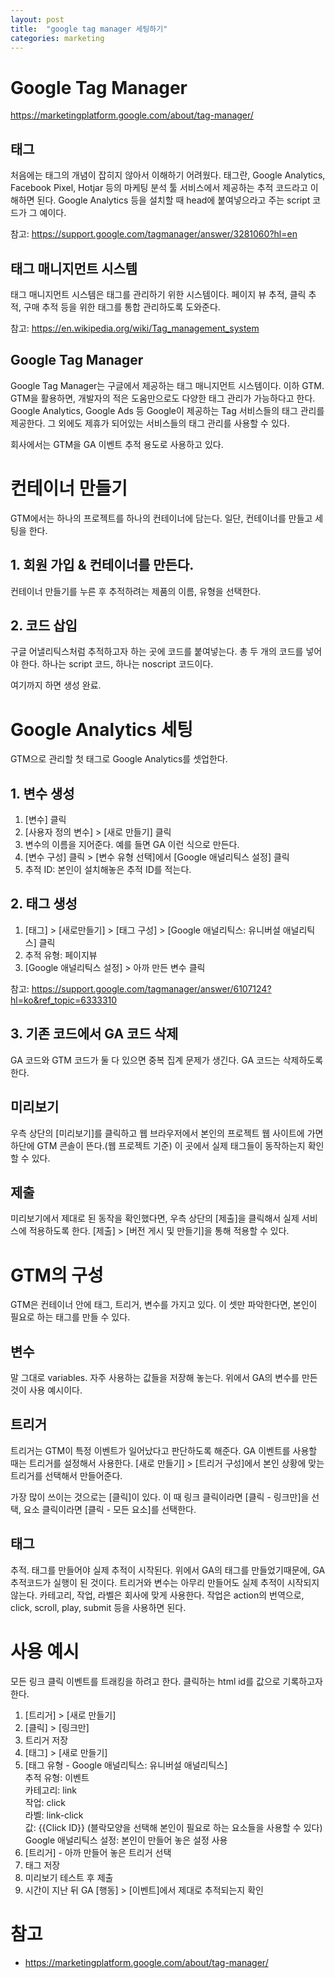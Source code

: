 ```yaml
---
layout: post
title:  "google tag manager 세팅하기"
categories: marketing
---
```


# Google Tag Manager

<https://marketingplatform.google.com/about/tag-manager/>

## 태그

처음에는 태그의 개념이 잡히지 않아서 이해하기 어려웠다.
태그란, Google Analytics, Facebook Pixel, Hotjar 등의 마케팅 분석 툴 서비스에서 제공하는 추적 코드라고 이해하면 된다.
Google Analytics 등을 설치할 때 head에 붙여넣으라고 주는 script 코드가 그 예이다.

참고: <https://support.google.com/tagmanager/answer/3281060?hl=en>

## 태그 매니지먼트 시스템

태그 매니지먼트 시스템은 태그를 관리하기 위한 시스템이다.
페이지 뷰 추적, 클릭 추적, 구매 추적 등을 위한 태그를 통합 관리하도록 도와준다.

참고: <https://en.wikipedia.org/wiki/Tag_management_system>

## Google Tag Manager

Google Tag Manager는 구글에서 제공하는 태그 매니지먼트 시스템이다.
이하 GTM.
GTM을 활용하면, 개발자의 적은 도움만으로도 다양한 태그 관리가 가능하다고 한다.
Google Analytics, Google Ads 등 Google이 제공하는 Tag 서비스들의 태그 관리를 제공한다.
그 외에도 제휴가 되어있는 서비스들의 태그 관리를 사용할 수 있다.

회사에서는 GTM을 GA 이벤트 추적 용도로 사용하고 있다.

# 컨테이너 만들기

GTM에서는 하나의 프로젝트를 하나의 컨테이너에 담는다.
일단, 컨테이너를 만들고 세팅을 한다.

## 1. 회원 가입 & 컨테이너를 만든다.

컨테이너 만들기를 누른 후 추적하려는 제품의 이름, 유형을 선택한다.

## 2. 코드 삽입

구글 어낼리틱스처럼 추적하고자 하는 곳에 코드를 붙여넣는다.
총 두 개의 코드를 넣어야 한다.
하나는 script 코드, 하나는 noscript 코드이다.

여기까지 하면 생성 완료.

# Google Analytics 세팅

GTM으로 관리할 첫 태그로 Google Analytics를 셋업한다.

## 1. 변수 생성

1. [변수] 클릭
2. [사용자 정의 변수] > [새로 만들기] 클릭
3. 변수의 이름을 지어준다. 예를 들면 GA 이런 식으로 만든다.
4. [변수 구성] 클릭 > [변수 유형 선택]에서 [Google 애널리틱스 설정] 클릭
4. 추적 ID: 본인이 설치해놓은 추적 ID를 적는다.

## 2. 태그 생성

1. [태그] > [새로만들기] > [태그 구성] > [Google 애널리틱스: 유니버설 애널리틱스] 클릭
2. 추적 유형: 페이지뷰
3. [Google 애널리틱스 설정] > 아까 만든 변수 클릭

참고: <https://support.google.com/tagmanager/answer/6107124?hl=ko&ref_topic=6333310>

## 3. 기존 코드에서 GA 코드 삭제

GA 코드와 GTM 코드가 둘 다 있으면 중복 집계 문제가 생긴다.
GA 코드는 삭제하도록 한다.

## 미리보기

우측 상단의 [미리보기]를 클릭하고 웹 브라우저에서 본인의 프로젝트 웹 사이트에 가면 하단에 GTM 콘솔이 뜬다.(웹 프로젝트 기준)
이 곳에서 실제 태그들이 동작하는지 확인할 수 있다.

## 제출

미리보기에서 제대로 된 동작을 확인했다면, 우측 상단의 [제출]을 클릭해서 실제 서비스에 적용하도록 한다.
[제출] > [버전 게시 및 만들기]을 통해 적용할 수 있다.

# GTM의 구성

GTM은 컨테이너 안에 태그, 트리거, 변수를 가지고 있다.
이 셋만 파악한다면, 본인이 필요로 하는 태그를 만들 수 있다.

## 변수

말 그대로 variables.
자주 사용하는 값들을 저장해 놓는다.
위에서 GA의 변수를 만든 것이 사용 예시이다.

## 트리거

트리거는 GTM이 특정 이벤트가 일어났다고 판단하도록 해준다.
GA 이벤트를 사용할 때는 트리거를 설정해서 사용한다.
[새로 만들기] > [트리거 구성]에서 본인 상황에 맞는 트리거를 선택해서 만들어준다.

가장 많이 쓰이는 것으로는 [클릭]이 있다.
이 때 링크 클릭이라면 [클릭 - 링크만]을 선택, 요소 클릭이라면 [클릭 - 모든 요소]를 선택한다.

## 태그

추적.
태그를 만들어야 실제 추적이 시작된다.
위에서 GA의 태그를 만들었기때문에, GA 추적코드가 실행이 된 것이다.
트리거와 변수는 아무리 만들어도 실제 추적이 시작되지 않는다.
카테고리, 작업, 라벨은 회사에 맞게 사용한다.
작업은 action의 번역으로, click, scroll, play, submit 등을 사용하면 된다.

# 사용 예시

모든 링크 클릭 이벤트를 트래킹을 하려고 한다.
클릭하는 html id를 값으로 기록하고자 한다.

1. [트리거] > [새로 만들기]
2. [클릭] > [링크만]
3. 트리거 저장
4. [태그] > [새로 만들기]
5. [태그 유형 - Google 애널리틱스: 유니버설 애널리틱스]<br />
추적 유형: 이벤트<br />
카테고리: link<br />
작업: click<br />
라벨: link-click<br />
값: \{\{Click ID\}\} (블락모양을 선택해 본인이 필요로 하는 요소들을 사용할 수 있다)<br />
Google 애널리틱스 설정: 본인이 만들어 놓은 설정 사용
6. [트리거] - 아까 만들어 놓은 트리거 선택
7. 태그 저장
8. 미리보기 테스트 후 제출
9. 시간이 지난 뒤 GA [행동] > [이벤트]에서 제대로 추적되는지 확인

# 참고

* <https://marketingplatform.google.com/about/tag-manager/>